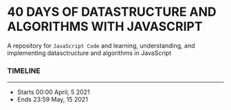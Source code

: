 # 40 DAYS OF DATASTRUCTURE AND ALGORITHMS WITH JAVASCRIPT

A repository for ```JavaScript Code``` and learning, understanding, and implementing datasctructure and algorithms in JavaScript

### TIMELINE
<hr>

* Starts 00:00 April, 5 2021
* Ends 23:59 May, 15 2021



